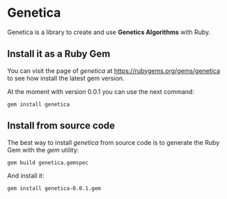 # Genetica

Genetica is a library to create and use **Genetics Algorithms** with Ruby.

## Install it as a Ruby Gem

You can visit the page of *genetica* at https://rubygems.org/gems/genetica to see how install the latest gem version.

At the moment with version 0.0.1 you can use the next command:

```gem install genetica```

## Install from source code

The best way to install *genetica* from source code is to generate the Ruby Gem with the *gem* utility:

```gem build genetica.gemspec```

And install it:

```gem install genetica-0.0.1.gem```
